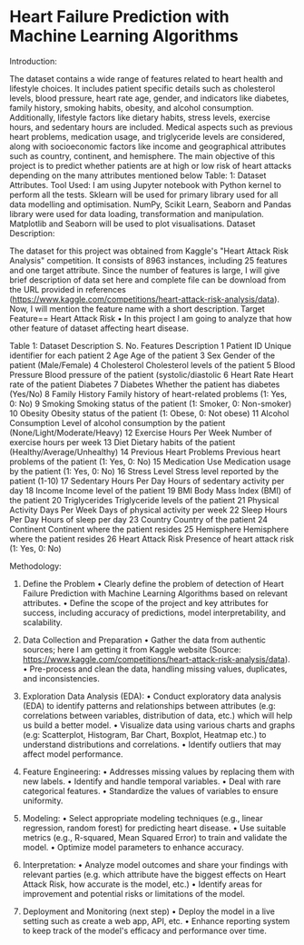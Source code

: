 
# Heart Failure Prediction with Machine Learning Algorithms 

Introduction:

The dataset contains a wide range of features related to heart health and lifestyle choices. It includes patient specific details such as cholesterol levels, blood pressure, heart rate age, gender, and indicators like diabetes, family history, smoking habits, obesity, and alcohol consumption. Additionally, lifestyle factors like dietary habits, stress levels, exercise hours, and sedentary hours are included. Medical aspects such as previous heart problems, medication usage, and triglyceride levels are considered, along with socioeconomic factors like income and geographical attributes such as country, continent, and hemisphere.
The main objective of this project is to predict whether patients are at high or low risk of heart attacks depending on the many attributes mentioned below Table: 1: Dataset Attributes.
Tool Used:
I am using Jupyter notebook with Python kernel to perform all the tests. Sklearn will be used for primary library used for all data modelling and optimisation. NumPy, Scikit Learn, Seaborn and Pandas library were used for data loading, transformation and manipulation. Matplotlib and Seaborn will be used to plot visualisations.
Dataset Description:

The dataset for this project was obtained from Kaggle's "Heart Attack Risk Analysis" competition. It consists of 8963 instances, including 25 features and one target attribute. Since the number of features is large, I will give brief description of data set here and complete file can be download from the URL provided in references (https://www.kaggle.com/competitions/heart-attack-risk-analysis/data). Now, I will mention the feature name with a short description.
Target Feature== Heart Attack Risk
•	In this project I am going to analyze that how other feature of dataset affecting heart disease.



Table 1: Dataset Description
S. No.	Features	Description
1	Patient ID	Unique identifier for each patient
2	Age	Age of the patient
3	Sex	Gender of the patient (Male/Female)
4	Cholesterol	Cholesterol levels of the patient
5	Blood Pressure	Blood pressure of the patient (systolic/diastolic
6	Heart Rate	Heart rate of the patient Diabetes
7	Diabetes	Whether the patient has diabetes (Yes/No)
8	Family History	Family history of heart-related problems (1: Yes, 0: No)
9	Smoking	Smoking status of the patient (1: Smoker, 0: Non-smoker)
10	Obesity	Obesity status of the patient (1: Obese, 0: Not obese)
11	Alcohol Consumption	Level of alcohol consumption by the patient (None/Light/Moderate/Heavy)
12	Exercise Hours Per Week	Number of exercise hours per week
13	Diet	Dietary habits of the patient (Healthy/Average/Unhealthy)
14	Previous Heart Problems	Previous heart problems of the patient (1: Yes, 0: No)
15	Medication Use	Medication usage by the patient (1: Yes, 0: No)
16	Stress Level	Stress level reported by the patient (1-10)
17	Sedentary Hours Per Day	Hours of sedentary activity per day
18	Income	Income level of the patient
19	BMI	Body Mass Index (BMI) of the patient
20	Triglycerides	Triglyceride levels of the patient
21	Physical Activity Days Per Week	Days of physical activity per week
22	Sleep Hours Per Day	Hours of sleep per day
23	Country	Country of the patient
24	Continent	Continent where the patient resides
25	Hemisphere	Hemisphere where the patient resides
26	Heart Attack Risk	Presence of heart attack risk (1: Yes, 0: No)


Methodology:

1.	Define the Problem
•	Clearly define the problem of detection of Heart Failure Prediction with Machine Learning Algorithms based on relevant attributes.
•	Define the scope of the project and key attributes for success, including accuracy of predictions, model interpretability, and scalability.
2.	Data Collection and Preparation
•	Gather the data from authentic sources; here I am getting it from Kaggle  website (Source: https://www.kaggle.com/competitions/heart-attack-risk-analysis/data).
•	Pre-process and clean the data, handling missing values, duplicates, and inconsistencies.
3.	Exploration Data Analysis (EDA):
•	Conduct exploratory data analysis (EDA) to identify patterns and relationships between attributes (e.g: correlations between variables, distribution of data, etc.) which will help us build a better model.
•	Visualize data using various charts and graphs  (e.g: Scatterplot, Histogram, Bar Chart, Boxplot, Heatmap etc.) to understand distributions and correlations. 
•	Identify outliers that may affect model performance.
4.	Feature Engineering:
•	Addresses missing values by replacing them with new labels.
•	Identify and handle temporal variables.
•	Deal with rare categorical features. 
•	Standardize the values of variables to ensure uniformity.
5.	Modeling:
•	Select appropriate modeling techniques (e.g., linear regression, random forest) for predicting heart disease.
•	Use suitable metrics (e.g., R-squared, Mean Squared Error) to train and validate the model.
•	Optimize model parameters to enhance accuracy.



6.	Interpretation:
•	Analyze model outcomes and share your findings with relevant parties (e.g. which attribute have the biggest effects on Heart Attack Risk, how accurate is the model, etc.)
•	Identify areas for improvement and potential risks or limitations of the model.
7.	Deployment and Monitoring (next step)
•	Deploy the model in a live setting such as create a web app, API, etc.
•	Enhance reporting system to keep track of the model's efficacy and performance over time.


